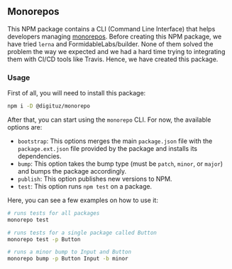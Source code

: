 ## Monorepos

This NPM package contains a CLI (Command Line Interface) that helps developers managing
[monorepos](https://medium.com/@maoberlehner/monorepos-in-the-wild-33c6eb246cb9). Before creating
this NPM package, we have tried `lerna` and FormidableLabs/builder. None of them solved the problem
the way we expected and we had a hard time trying to integrating them with CI/CD tools like Travis.
Hence, we have created this package.

### Usage

First of all, you will need to install this package:

```bash
npm i -D @digituz/monorepo
```

After that, you can start using the `monorepo` CLI. For now, the available options are:

* `bootstrap`: This options merges the main `package.json` file with the `package.ext.json` file
provided by the package and installs its dependencies.
* `bump`: This option takes the bump type (must be `patch`, `minor`, or `major`)
and bumps the package accordingly.
* `publish`: This option publishes new versions to NPM.
* `test`: This option runs `npm test` on a package.

Here, you can see a few examples on how to use it:

```bash
# runs tests for all packages
monorepo test

# runs tests for a single package called Button
monorepo test -p Button

# runs a minor bump to Input and Button
monorepo bump -p Button Input -b minor
```
